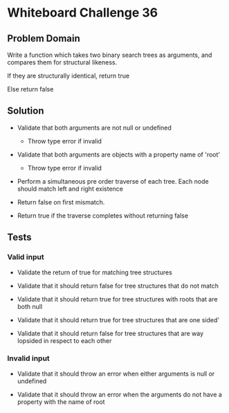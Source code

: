 # Whiteboard Challenge 36

  ## Problem Domain
  
 Write a function which takes two binary search trees as arguments, and compares them for structural likeness.
  
  If they are structurally identical, return true
  
  Else return false

 
  ## Solution

  - Validate that both arguments are not null or undefined

    - Throw type error if invalid 

  - Validate that both arguments are objects with a property name of 'root'

    - Throw type error if invalid 
  
  - Perform a simultaneous pre order traverse of each tree.  Each node should match left and right existence

  - Return false on first mismatch.

  - Return true if the traverse completes without returning false 
 
  ## Tests

  
  ### Valid input
     
  - Validate the return of true for matching tree structures

  - Validate that it should return false for tree structures that do not match

  - Validate that it should return true for tree structures with roots that are both null
   
  - Validate that it should return true for tree structures that are one sided'
  
  - Validate that it should return false for tree structures that are way lopsided in respect to each other

  ### Invalid input

  - Validate that it should throw an error when either arguments is null or undefined

  - Validate that it should throw an error when the arguments do not have a property with the name of root 
   
    